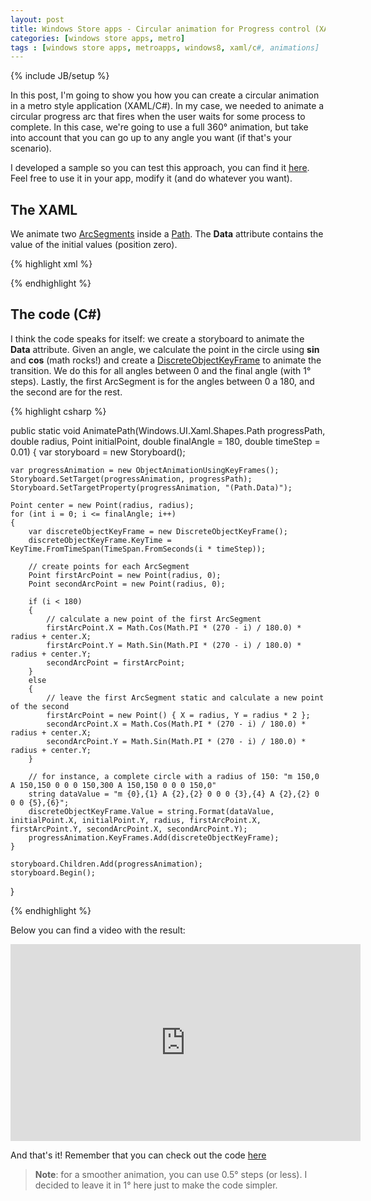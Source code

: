 ```yaml
---
layout: post
title: Windows Store apps - Circular animation for Progress control (XAML/C#)
categories: [windows store apps, metro]
tags : [windows store apps, metroapps, windows8, xaml/c#, animations]
---
```

{% include JB/setup %}

In this post, I'm going to show you how you can create a circular animation in a metro style application (XAML/C#). In my case, we needed to animate a circular progress arc that fires when the user waits for some process to complete. In this case, we're going to use a full 360° animation, but take into account that you can go up to any angle you want (if that's your scenario).

I developed a sample so you can test this approach, you can find it [here](https://github.com/nanovazquez/metro-arc-animation-sample). Feel free to use it in your app, modify it (and do whatever you want).

## The XAML

We animate two [ArcSegments](http://msdn.microsoft.com/en-us/library/windows/apps/windows.ui.xaml.media.arcsegment) inside a [Path](http://msdn.microsoft.com/en-us/library/windows/apps/windows.ui.xaml.shapes.path.aspx). The **Data** attribute contains the value of the initial values (position zero).

{% highlight xml %}

<Grid Grid.Row="0" HorizontalAlignment="Center" VerticalAlignment="Center">
	<Path x:Name="progressPath" Stroke="Gold" StrokeThickness="5" 
	      HorizontalAlignment="Center" VerticalAlignment="Center" Height="305" Width="305"
	      Data="m 150,0 A 150,0 0 0 0 150,0 A 150,150 0 0 0 150,0" />
</Grid>

{% endhighlight %}

## The code (C#)

I think the code speaks for itself: we create a storyboard to animate the **Data** attribute. Given an angle, we calculate the point in the circle using **sin** and **cos** (math rocks!) and create a [DiscreteObjectKeyFrame](http://msdn.microsoft.com/en-us/library/system.windows.media.animation.discreteobjectkeyframe.aspx) to animate the transition. We do this for all angles between 0 and the final angle (with 1° steps). Lastly, the first ArcSegment is for the angles between 0 a 180, and the second are for the rest. 

{% highlight csharp %}

public static void AnimatePath(Windows.UI.Xaml.Shapes.Path progressPath, double radius, Point initialPoint, double finalAngle = 180, double timeStep = 0.01)
{
    var storyboard = new Storyboard();

    var progressAnimation = new ObjectAnimationUsingKeyFrames();
    Storyboard.SetTarget(progressAnimation, progressPath);
    Storyboard.SetTargetProperty(progressAnimation, "(Path.Data)");

    Point center = new Point(radius, radius);
    for (int i = 0; i <= finalAngle; i++)
    {
        var discreteObjectKeyFrame = new DiscreteObjectKeyFrame();
        discreteObjectKeyFrame.KeyTime = KeyTime.FromTimeSpan(TimeSpan.FromSeconds(i * timeStep));

        // create points for each ArcSegment
        Point firstArcPoint = new Point(radius, 0);
        Point secondArcPoint = new Point(radius, 0);

        if (i < 180)
        {
            // calculate a new point of the first ArcSegment
            firstArcPoint.X = Math.Cos(Math.PI * (270 - i) / 180.0) * radius + center.X;
            firstArcPoint.Y = Math.Sin(Math.PI * (270 - i) / 180.0) * radius + center.Y;
            secondArcPoint = firstArcPoint;
        }
        else
        {
            // leave the first ArcSegment static and calculate a new point of the second
            firstArcPoint = new Point() { X = radius, Y = radius * 2 };
            secondArcPoint.X = Math.Cos(Math.PI * (270 - i) / 180.0) * radius + center.X;
            secondArcPoint.Y = Math.Sin(Math.PI * (270 - i) / 180.0) * radius + center.Y;
        }

        // for instance, a complete circle with a radius of 150: "m 150,0 A 150,150 0 0 0 150,300 A 150,150 0 0 0 150,0"
        string dataValue = "m {0},{1} A {2},{2} 0 0 0 {3},{4} A {2},{2} 0 0 0 {5},{6}";
        discreteObjectKeyFrame.Value = string.Format(dataValue, initialPoint.X, initialPoint.Y, radius, firstArcPoint.X, firstArcPoint.Y, secondArcPoint.X, secondArcPoint.Y);
        progressAnimation.KeyFrames.Add(discreteObjectKeyFrame);
    }   

    storyboard.Children.Add(progressAnimation);
    storyboard.Begin();
}

{% endhighlight %}

Below you can find a video with the result:

<iframe width="560" height="315" src="http://www.youtube.com/embed/BRTddeMuLpY" frameborder="0" allowfullscreen></iframe>

And that's it! Remember that you can check out the code [here](https://github.com/nanovazquez/metro-arc-animation-sample)

> **Note**: for a smoother animation, you can use 0.5° steps (or less). I decided to leave it in 1° here just to make the code simpler.